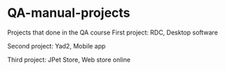 # QA-manual-projects
Projects that done in the QA course
First project: RDC, Desktop software

Second project: Yad2, Mobile app

Third project: JPet Store, Web store online
